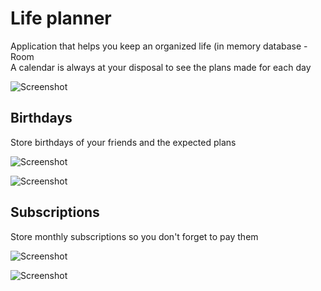 # Life planner

Application that helps you keep an organized life (in memory database - Room
<br/>
A calendar is always at your disposal to see the plans made for each day

![Screenshot](screenshots/homepage.png)

## Birthdays

Store birthdays of your friends and the expected plans

![Screenshot](screenshots/bdays_list.png)

![Screenshot](screenshots/add_bday.png)

## Subscriptions

Store monthly subscriptions so you don't forget to pay them

![Screenshot](screenshots/subscriptions_list.png)

![Screenshot](screenshots/add_subscription.png)
